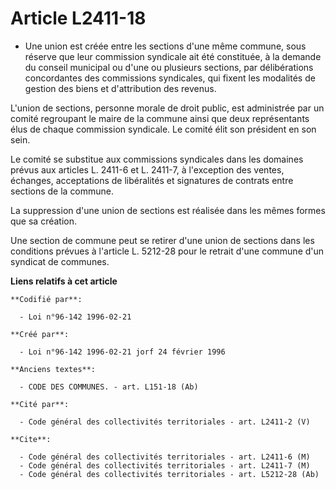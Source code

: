# Article L2411-18

- Une union est créée entre les sections d'une même commune, sous réserve que leur commission syndicale ait été constituée, à
la demande du conseil municipal ou d'une ou plusieurs sections, par délibérations concordantes des commissions syndicales,
qui fixent les modalités de gestion des biens et d'attribution des revenus.

L'union de sections, personne morale de droit public, est administrée par un comité regroupant le maire de la commune ainsi
que deux représentants élus de chaque commission syndicale. Le comité élit son président en son sein.

Le comité se substitue aux commissions syndicales dans les domaines prévus aux articles L. 2411-6 et L. 2411-7, à l'exception
des ventes, échanges, acceptations de libéralités et signatures de contrats entre sections de la commune.

La suppression d'une union de sections est réalisée dans les mêmes formes que sa création.

Une section de commune peut se retirer d'une union de sections dans les conditions prévues à l'article L. 5212-28 pour le
retrait d'une commune d'un syndicat de communes.

**Liens relatifs à cet article**

	**Codifié par**:

	  - Loi n°96-142 1996-02-21

	**Créé par**:

	  - Loi n°96-142 1996-02-21 jorf 24 février 1996

	**Anciens textes**:

	  - CODE DES COMMUNES. - art. L151-18 (Ab)

	**Cité par**:

	  - Code général des collectivités territoriales - art. L2411-2 (V)

	**Cite**:

	  - Code général des collectivités territoriales - art. L2411-6 (M)
	  - Code général des collectivités territoriales - art. L2411-7 (M)
	  - Code général des collectivités territoriales - art. L5212-28 (Ab)
